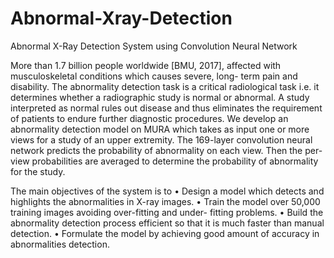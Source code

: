 # Abnormal-Xray-Detection
Abnormal X-Ray Detection System using Convolution Neural Network

More than 1.7 billion people worldwide [BMU, 2017], affected with musculoskeletal conditions which causes severe, long- term pain and disability. 
The abnormality detection task is a critical radiological task i.e. it determines whether a radiographic study is normal or abnormal. A study interpreted as normal
rules out disease and thus eliminates the requirement of patients to endure further diagnostic procedures. We develop an abnormality detection model on MURA which
takes as input one or more views for a study of an upper extremity. The 169-layer convolution neural network predicts the probability of abnormality on each view.
Then the per-view probabilities are averaged to determine the probability of abnormality for the study.

The main objectives of the system is to
• Design a model which detects and highlights the abnormalities in X-ray images.
• Train the model over 50,000 training images avoiding over-fitting and under- fitting problems.
• Build the abnormality detection process efficient so that it is much faster than manual detection.
• Formulate the model by achieving good amount of accuracy in abnormalities detection.
